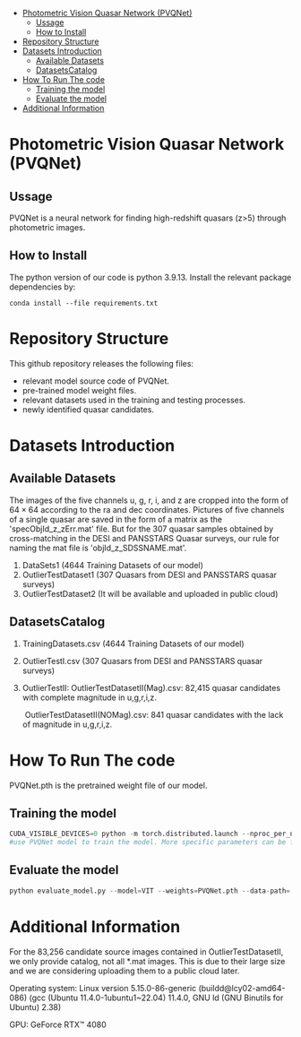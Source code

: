 - [Photometric Vision Quasar Network (PVQNet)](#photometric-vision-quasar-network--pvqnet-)
  * [Ussage](#ussage)
  * [How to Install](#how-to-install)
- [Repository Structure](#repository-structure)
- [Datasets Introduction](#datasets-introduction)
  * [Available Datasets](#available-datasets)
  * [DatasetsCatalog](#datasetscatalog)
- [How To Run The code](#how-to-run-the-code)
  * [Training the model](#training-the-model)
  * [Evaluate the model](#evaluate-the-model)
- [Additional Information](#additional-information)








# Photometric Vision Quasar Network (PVQNet)

## Ussage

PVQNet is a neural network for finding high-redshift quasars (z>5) through photometric images. 

## How to Install

The python version of our code is python 3.9.13. Install the relevant package dependencies by:

```
conda install --file requirements.txt
```

# Repository Structure

This github repository releases the following files:

- relevant model source code of PVQNet.
- pre-trained model weight files.
- relevant datasets used in the training and testing processes.
- newly identified quasar candidates.

# Datasets Introduction

## Available Datasets

The images of the five channels u, g, r, i, and z are cropped into the form of $64 \times 64$  according to the ra and dec coordinates. Pictures of five channels of a single quasar are saved in the form of a matrix as the 'specObjId_z_zErr.mat' file. But for the 307 quasar samples obtained by cross-matching in the DESI and PANSSTARS Quasar surveys, our rule for naming the mat file is 'objId_z_SDSSNAME.mat'.

1. DataSets1 (4644 Training Datasets of our model)
2. OutlierTestDataset1 (307 Quasars from DESI and PANSSTARS quasar surveys)
3. OutlierTestDataset2 (It will be available and uploaded in public cloud)

## DatasetsCatalog

1. TrainingDatasets.csv (4644 Training Datasets of our model)

2. OutlierTestI.csv (307 Quasars from DESI and PANSSTARS quasar surveys)

3. OutlierTestII:  OutlierTestDatasetII(Mag).csv: 82,415 quasar candidates with complete magnitude in u,g,r,i,z.

   ​                         OutlierTestDatasetII(NOMag).csv: 841 quasar candidates with the lack of magnitude in u,g,r,i,z.



# How To Run The code
PVQNet.pth is the pretrained weight file of our model. 


## Training the model

```python
CUDA_VISIBLE_DEVICES=0 python -m torch.distributed.launch --nproc_per_node=1 --use_env gpu_train.py --model=VIT --data-path=../DataSets/DataSets1/
#use PVQNet model to train the model. More specific parameters can be found in detailed in gpu_train.py. ‘CUDA_VISIBLE_DEVICE=[id]’ means to specific GPU ID, nproc_per_node means to the number of GPUS that you want to use. './weights' will reserve the trained model weights, while './log' output the logs during the PVQNet training.

```

## Evaluate the model

```python
python evaluate_model.py --model=VIT --weights=PVQNet.pth --data-path=../DataSets/OutlierTestDataset1/
```

 

# Additional Information

For the 83,256 candidate source images contained in OutlierTestDatasetII, we only provide catalog, not all *.mat images. This is due to their large size and we are considering uploading them to a public cloud later.

Operating system: Linux version 5.15.0-86-generic (buildd@lcy02-amd64-086) (gcc (Ubuntu 11.4.0-1ubuntu1~22.04) 11.4.0, GNU ld (GNU Binutils for Ubuntu) 2.38)

GPU: GeForce RTX™ 4080















